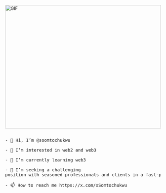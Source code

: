 
<div>
  <img alt="GIF" src="[https://photos.google.com/album/AF1QipMv_kToQTjpx4kLMNE_zVArtwf3EGlaXWYyPt8M/photo/AF1QipOOpYDDT9m-Z5888GIqtPMOG6MyHpFSNHrYtMaz](https://lh3.googleusercontent.com/pw/ABLVV85BVFwGChQd12T1a4cwcsnUkkGgZtP8rmVgHjU437MKLGKfRV1-tnZZXKRdEJG1toTYbRypiB2aLAkiYIHzMejfMuaqBI5Y-a1-IZMWN7wITlJh9G7U3-GvKFY9qqwCVMLAA1JmK3e_7z1m1ZLUP7ZWk_FVkI38CIyfYW9H_-Ij8UBnihBOpxEtmQCHIV0xRnf02RTLFMcLrROBcO6FDWhhy7H0Hpl8lPpzXlYgNBI9CccgpOHz6_w517ZoqgbE6GANwmrV5TqBIw9vhK4yrbOofefrIK6xMKNIb7SbG-pqe6mOcr7Pi9KeYIkokGMiIZ5lb5kLvp7brvVxnj3PKYmgVOGWZywOl8epkIRPI8thRNOkwfBgWZlb0S6x7B1dE1yXG9Hn8tYJmujJuZlV7OkIKBESvGTAlSvR1bLS_-_e8mAzWgXtUXeEaI4QSdXM4BAMKXeYeeIKPRxSRz4lJv7oGn9VvDBBR7uiwPZw_9fbzoXo1zNmy-mS1pV7TESB0G-U3qgQ0xaN6VFum1tLTr9xQRZrmPe-ACgO9TBiDeFJG5cJeFtQGMOBHvo-K12DttuNx_xyEfplG9h3a089h4WtDMwQHsQD5qpguMrO0kmYPIYmHcD-jaQ1gEaViQn0x6qNbEI8357l2h6ulCAKD0U-eIOFmmWxyyoXI4tc2j-7q7bwBWZnvaQho2gb7bnw8SAcDMIdLz1vpbbd2RuBjYE6Q4-F3XlCXAPZ46X6Ya3sJXdik7EsYAymUBa6edcesNCWKuM0HaH2VB5LuXNfUGqhiLGUHqg8imeHr5nu6YZ97erNYPOO_q55Zs1pxDhkpLzwwBUTXssSrCqMyZnDUKbeMFcVXofdg52HwIAv52vguwBhE8WglNVfbX43aEa9Pw=w638-h613-s-no-gm?authuser=0)https://lh3.googleusercontent.com/pw/ABLVV85BVFwGChQd12T1a4cwcsnUkkGgZtP8rmVgHjU437MKLGKfRV1-tnZZXKRdEJG1toTYbRypiB2aLAkiYIHzMejfMuaqBI5Y-a1-IZMWN7wITlJh9G7U3-GvKFY9qqwCVMLAA1JmK3e_7z1m1ZLUP7ZWk_FVkI38CIyfYW9H_-Ij8UBnihBOpxEtmQCHIV0xRnf02RTLFMcLrROBcO6FDWhhy7H0Hpl8lPpzXlYgNBI9CccgpOHz6_w517ZoqgbE6GANwmrV5TqBIw9vhK4yrbOofefrIK6xMKNIb7SbG-pqe6mOcr7Pi9KeYIkokGMiIZ5lb5kLvp7brvVxnj3PKYmgVOGWZywOl8epkIRPI8thRNOkwfBgWZlb0S6x7B1dE1yXG9Hn8tYJmujJuZlV7OkIKBESvGTAlSvR1bLS_-_e8mAzWgXtUXeEaI4QSdXM4BAMKXeYeeIKPRxSRz4lJv7oGn9VvDBBR7uiwPZw_9fbzoXo1zNmy-mS1pV7TESB0G-U3qgQ0xaN6VFum1tLTr9xQRZrmPe-ACgO9TBiDeFJG5cJeFtQGMOBHvo-K12DttuNx_xyEfplG9h3a089h4WtDMwQHsQD5qpguMrO0kmYPIYmHcD-jaQ1gEaViQn0x6qNbEI8357l2h6ulCAKD0U-eIOFmmWxyyoXI4tc2j-7q7bwBWZnvaQho2gb7bnw8SAcDMIdLz1vpbbd2RuBjYE6Q4-F3XlCXAPZ46X6Ya3sJXdik7EsYAymUBa6edcesNCWKuM0HaH2VB5LuXNfUGqhiLGUHqg8imeHr5nu6YZ97erNYPOO_q55Zs1pxDhkpLzwwBUTXssSrCqMyZnDUKbeMFcVXofdg52HwIAv52vguwBhE8WglNVfbX43aEa9Pw=w638-h613-s-no-gm?authuser=0" width="100%" height="400" />
</div>

<pre>  
- 👋 Hi, I’m @soomtochukwu

- 👀 I’m interested in web2 and web3

- 🌱 I’m currently learning web3

- 💞️ I’m seeking a challenging
position with seasoned professionals and clients in a fast-paced environment

- 📫 How to reach me https://x.com/xSomtochukwu
</pre>

<!---
soomtochukwu/soomtochukwu is a ✨ special ✨ repository because its `README.md` (this file) appears on your GitHub profile.
You can click the Preview link to take a look at your changes.
--->

